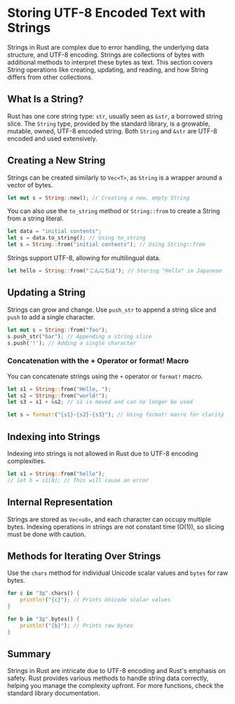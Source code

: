 # Storing UTF-8 Encoded Text with Strings

Strings in Rust are complex due to error handling, the underlying data structure, and UTF-8 encoding. Strings are collections of bytes with additional methods to interpret these bytes as text. This section covers String operations like creating, updating, and reading, and how String differs from other collections.

## What Is a String?

Rust has one core string type: `str`, usually seen as `&str`, a borrowed string slice. The `String` type, provided by the standard library, is a growable, mutable, owned, UTF-8 encoded string. Both `String` and `&str` are UTF-8 encoded and used extensively.

## Creating a New String

Strings can be created similarly to `Vec<T>`, as `String` is a wrapper around a vector of bytes.

```rust
let mut s = String::new(); // Creating a new, empty String
```

You can also use the `to_string` method or `String::from` to create a String from a string literal.

```rust
let data = "initial contents";
let s = data.to_string(); // Using to_string
let s = String::from("initial contents"); // Using String::from
```

Strings support UTF-8, allowing for multilingual data.

```rust
let hello = String::from("こんにちは"); // Storing "Hello" in Japanese
```

## Updating a String

Strings can grow and change. Use `push_str` to append a string slice and `push` to add a single character.

```rust
let mut s = String::from("foo");
s.push_str("bar"); // Appending a string slice
s.push('!'); // Adding a single character
```

### Concatenation with the + Operator or format! Macro

You can concatenate strings using the `+` operator or `format!` macro.

```rust
let s1 = String::from("Hello, ");
let s2 = String::from("world!");
let s3 = s1 + &s2; // s1 is moved and can no longer be used

let s = format!("{s1}-{s2}-{s3}"); // Using format! macro for clarity
```

## Indexing into Strings

Indexing into strings is not allowed in Rust due to UTF-8 encoding complexities.

```rust
let s1 = String::from("hello");
// let h = s1[0]; // This will cause an error
```

## Internal Representation

Strings are stored as `Vec<u8>`, and each character can occupy multiple bytes. Indexing operations in strings are not constant time (O(1)), so slicing must be done with caution.

## Methods for Iterating Over Strings

Use the `chars` method for individual Unicode scalar values and `bytes` for raw bytes.

```rust
for c in "Зд".chars() {
    println!("{c}"); // Prints Unicode scalar values
}

for b in "Зд".bytes() {
    println!("{b}"); // Prints raw bytes
}
```

## Summary

Strings in Rust are intricate due to UTF-8 encoding and Rust's emphasis on safety. Rust provides various methods to handle string data correctly, helping you manage the complexity upfront. For more functions, check the standard library documentation.